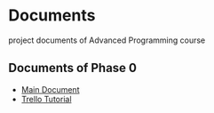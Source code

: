 # Documents
project documents of Advanced Programming course

## Documents of Phase 0
- [Main Document](phase_0/mainDocument/PHASE0.pdf "Main Document")
- [Trello Tutorial](phase_0/trello/trello.pdf "Trello Tutorial")

